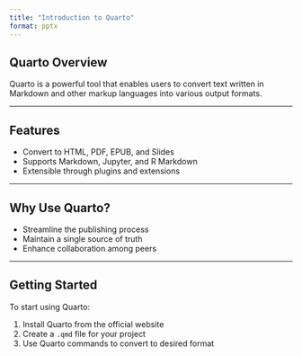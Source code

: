 ```yaml
---
title: "Introduction to Quarto"
format: pptx
---
```


## Quarto Overview

Quarto is a powerful tool that enables users to convert text written in Markdown and other markup languages into various output formats.

---

## Features

- Convert to HTML, PDF, EPUB, and Slides
- Supports Markdown, Jupyter, and R Markdown
- Extensible through plugins and extensions

---

## Why Use Quarto?

- Streamline the publishing process
- Maintain a single source of truth
- Enhance collaboration among peers

---

## Getting Started

To start using Quarto:

1. Install Quarto from the official website
2. Create a `.qmd` file for your project
3. Use Quarto commands to convert to desired format
